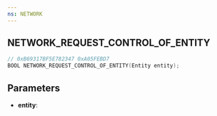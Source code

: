 ```yaml
---
ns: NETWORK
---
```

## NETWORK_REQUEST_CONTROL_OF_ENTITY

```c
// 0xB69317BF5E782347 0xA05FEBD7
BOOL NETWORK_REQUEST_CONTROL_OF_ENTITY(Entity entity);
```

## Parameters
* **entity**:
